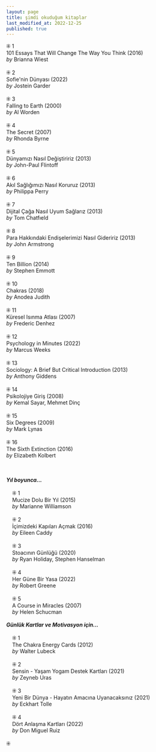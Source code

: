 ```yaml
---
layout: page  
title: şimdi okuduğum kitaplar  
last_modified_at: 2022-12-25
published: true  
---
```


⁜ 1  
101 Essays That Will Change The Way You Think (2016)  
<i>by</i> Brianna Wiest  
<br />
⁜ 2  
Sofie'nin Dünyası (2022)  
<i>by</i> Jostein Garder  
<br />
⁜ 3  
Falling to Earth (2000)  
<i>by</i> Al Worden  
<br />
⁜ 4  
The Secret (2007)  
<i>by</i> Rhonda Byrne  
<br />
⁜ 5  
Dünyamızı Nasıl Değiştiririz (2013)  
<i>by</i> John-Paul Flintoff  
<br />
⁜ 6  
Akıl Sağlığımızı Nasıl Koruruz (2013)  
<i>by</i> Philippa Perry  
<br />
⁜ 7  
Dijital Çağa Nasıl Uyum Sağlarız (2013)  
<i>by</i> Tom Chatfıeld   
<br />
⁜ 8  
Para Hakkındaki Endişelerimizi Nasıl Gideririz (2013)  
<i>by</i> John Armstrong  
<br />
⁜ 9  
Ten Billion (2014)  
<i>by</i> Stephen Emmott  
<br />
⁜ 10  
Chakras (2018)  
<i>by</i> Anodea Judith  
<br />
⁜ 11  
Küresel Isınma Atlası (2007)  
<i>by</i> Frederic Denhez  
<br />
⁜ 12  
Psychology in Minutes  (2022)  
<i>by</i> Marcus Weeks  
<br />
⁜ 13  
Sociology: A Brief But Critical Introduction (2013)  
<i>by</i> Anthony Giddens  
<br />
⁜ 14  
Psikolojiye Giriş (2008)  
<i>by</i> Kemal Sayar, Mehmet Dinç  
<br />
⁜  15     
Six Degrees (2009)  
<i>by</i> Mark Lynas  
<br />
⁜ 16  
The Sixth Extinction (2016)  
<i>by</i> Elizabeth Kolbert  
<br />
&nbsp;  

<i><b>Yıl boyunca...</b></i>  
<br />
&nbsp; &nbsp; ⁜ 1  
&nbsp; &nbsp; Mucize Dolu Bir Yıl (2015)  
&nbsp; &nbsp; <i>by</i> Marianne Williamson  
<br />
&nbsp; &nbsp; ⁜ 2    
&nbsp; &nbsp; İçimizdeki Kapıları Açmak (2016)  
&nbsp; &nbsp; <i>by</i> Eileen Caddy  
<br />
&nbsp; &nbsp; ⁜ 3  
&nbsp; &nbsp; Stoacının Günlüğü (2020)  
&nbsp; &nbsp; <i>by</i> Ryan Holiday, Stephen Hanselman  
<br />
&nbsp; &nbsp; ⁜ 4  
&nbsp; &nbsp; Her Güne Bir Yasa (2022)  
&nbsp; &nbsp; <i>by</i> Robert Greene    
<br />
&nbsp; &nbsp; ⁜ 5  
&nbsp; &nbsp; A Course in Miracles (2007)  
&nbsp; &nbsp; <i>by</i> Helen Schucman    
<br /> 
<i><b>Günlük Kartlar ve Motivasyon için...</b></i>  
<br />
&nbsp; &nbsp; ⁜ 1  
&nbsp; &nbsp; The Chakra Energy Cards (2012)  
&nbsp; &nbsp; <i>by</i> Walter Lubeck  
<br />
&nbsp; &nbsp; ⁜ 2  
&nbsp; &nbsp; Sensin - Yaşam Yogam Destek Kartları (2021)  
&nbsp; &nbsp; <i>by</i> Zeyneb Uras  
<br />
&nbsp; &nbsp; ⁜ 3  
&nbsp; &nbsp; Yeni Bir Dünya - Hayatın Amacına Uyanacaksınız (2021)  
&nbsp; &nbsp; <i>by</i> Eckhart Tolle  
<br />
&nbsp; &nbsp; ⁜ 4  
&nbsp; &nbsp; Dört Anlaşma Kartları (2022)  
&nbsp; &nbsp; <i>by</i> Don Miguel Ruiz  
<br />
⁜  
 
